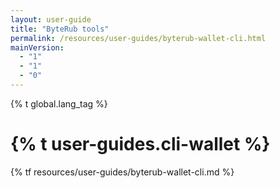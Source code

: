 ```yaml
---
layout: user-guide
title: "ByteRub tools"
permalink: /resources/user-guides/byterub-wallet-cli.html
mainVersion:
  - "1"
  - "1"
  - "0"
---
```

{% t global.lang_tag %}
<h1>{% t user-guides.cli-wallet %}</h1>
{% tf resources/user-guides/byterub-wallet-cli.md %}
